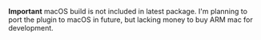 **Important** macOS build is not included in latest package. I'm planning to port the plugin to macOS in future, but lacking money to buy ARM mac for development.
